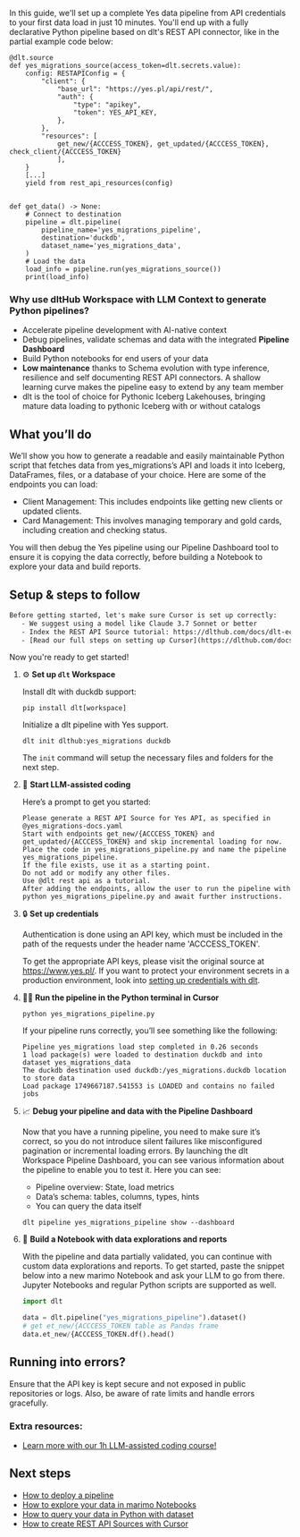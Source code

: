 In this guide, we'll set up a complete Yes data pipeline from API credentials to your first data load in just 10 minutes. You'll end up with a fully declarative Python pipeline based on dlt's REST API connector, like in the partial example code below:

```python-outcome
@dlt.source
def yes_migrations_source(access_token=dlt.secrets.value):
    config: RESTAPIConfig = {
        "client": {
            "base_url": "https://yes.pl/api/rest/",
            "auth": {
                "type": "apikey",
                "token": YES_API_KEY,
            },
        },
        "resources": [
            get_new/{ACCCESS_TOKEN}, get_updated/{ACCCESS_TOKEN}, check_client/{ACCCESS_TOKEN}
            ],
    }
    [...]
    yield from rest_api_resources(config)


def get_data() -> None:
    # Connect to destination
    pipeline = dlt.pipeline(
        pipeline_name='yes_migrations_pipeline',
        destination='duckdb',
        dataset_name='yes_migrations_data', 
    )
    # Load the data
    load_info = pipeline.run(yes_migrations_source())
    print(load_info) 
```

### Why use dltHub Workspace with LLM Context to generate Python pipelines?

- Accelerate pipeline development with AI-native context
- Debug pipelines, validate schemas and data with the integrated **Pipeline Dashboard**
- Build Python notebooks for end users of your data
- **Low maintenance** thanks to Schema evolution with type inference, resilience and self documenting REST API connectors. A shallow learning curve makes the pipeline easy to extend by any team member
- dlt is the tool of choice for Pythonic Iceberg Lakehouses, bringing mature data loading to pythonic Iceberg with or without catalogs

## What you’ll do

We’ll show you how to generate a readable and easily maintainable Python script that fetches data from yes_migrations’s API and loads it into Iceberg, DataFrames, files, or a database of your choice. Here are some of the endpoints you can load:

- Client Management: This includes endpoints like getting new clients or updated clients.
- Card Management: This involves managing temporary and gold cards, including creation and checking status.

You will then debug the Yes pipeline using our Pipeline Dashboard tool to ensure it is copying the data correctly, before building a Notebook to explore your data and build reports.

## Setup & steps to follow

```default
Before getting started, let's make sure Cursor is set up correctly:
   - We suggest using a model like Claude 3.7 Sonnet or better
   - Index the REST API Source tutorial: https://dlthub.com/docs/dlt-ecosystem/verified-sources/rest_api/ and add it to context as **@dlt rest api**
   - [Read our full steps on setting up Cursor](https://dlthub.com/docs/dlt-ecosystem/llm-tooling/cursor-restapi#23-configuring-cursor-with-documentation)
```

Now you're ready to get started!

1. ⚙️ **Set up `dlt` Workspace**
    
    Install dlt with duckdb support:
    ```shell
    pip install dlt[workspace]
    ```

    Initialize a dlt pipeline with Yes support.
    ```shell
    dlt init dlthub:yes_migrations duckdb
    ```

    The `init` command will setup the necessary files and folders for the next step.
    
2. 🤠 **Start LLM-assisted coding**
    
    Here’s a prompt to get you started:
    
    ```prompt
    Please generate a REST API Source for Yes API, as specified in @yes_migrations-docs.yaml 
    Start with endpoints get_new/{ACCCESS_TOKEN} and get_updated/{ACCCESS_TOKEN} and skip incremental loading for now. 
    Place the code in yes_migrations_pipeline.py and name the pipeline yes_migrations_pipeline. 
    If the file exists, use it as a starting point. 
    Do not add or modify any other files. 
    Use @dlt rest api as a tutorial. 
    After adding the endpoints, allow the user to run the pipeline with python yes_migrations_pipeline.py and await further instructions.
    ```

    
3. 🔒 **Set up credentials** 
    
    Authentication is done using an API key, which must be included in the path of the requests under the header name 'ACCCESS_TOKEN'.
    
    To get the appropriate API keys, please visit the original source at https://www.yes.pl/.
    If you want to protect your environment secrets in a production environment, look into [setting up credentials with dlt](https://dlthub.com/docs/walkthroughs/add_credentials).
    
4. 🏃‍♀️ **Run the pipeline in the Python terminal in Cursor**
    
    ```shell
    python yes_migrations_pipeline.py
    ```
    
    If your pipeline runs correctly, you’ll see something like the following:
    
    ```shell
    Pipeline yes_migrations load step completed in 0.26 seconds
    1 load package(s) were loaded to destination duckdb and into dataset yes_migrations_data
    The duckdb destination used duckdb:/yes_migrations.duckdb location to store data
    Load package 1749667187.541553 is LOADED and contains no failed jobs
    ```
    
5. 📈 **Debug your pipeline and data with the Pipeline Dashboard**

    Now that you have a running pipeline, you need to make sure it’s correct, so you do not introduce silent failures like misconfigured pagination or incremental loading errors. By launching the dlt Workspace Pipeline Dashboard, you can see various information about the pipeline to enable you to test it. Here you can see:
    - Pipeline overview: State, load metrics
    - Data’s schema: tables, columns, types, hints
    - You can query the data itself
    
    ```shell
    dlt pipeline yes_migrations_pipeline show --dashboard
    ```
    
6. 🐍 **Build a Notebook with data explorations and reports**

    With the pipeline and data partially validated, you can continue with custom data explorations and reports. To get started, paste the snippet below into a new marimo Notebook and ask your LLM to go from there. Jupyter Notebooks and regular Python scripts are supported as well.

    
    ```python
    import dlt

   data = dlt.pipeline("yes_migrations_pipeline").dataset()
   # get et_new/{ACCCESS_TOKEN table as Pandas frame
   data.et_new/{ACCCESS_TOKEN.df().head()
    ```

## Running into errors?

Ensure that the API key is kept secure and not exposed in public repositories or logs. Also, be aware of rate limits and handle errors gracefully.

### Extra resources:

- [Learn more with our 1h LLM-assisted coding course!](https://www.youtube.com/watch?v=GGid70rnJuM)

## Next steps

- [How to deploy a pipeline](https://dlthub.com/docs/walkthroughs/deploy-a-pipeline)
- [How to explore your data in marimo Notebooks](https://dlthub.com/docs/general-usage/dataset-access/marimo)
- [How to query your data in Python with dataset](https://dlthub.com/docs/general-usage/dataset-access/dataset)
- [How to create REST API Sources with Cursor](https://dlthub.com/docs/dlt-ecosystem/llm-tooling/cursor-restapi)